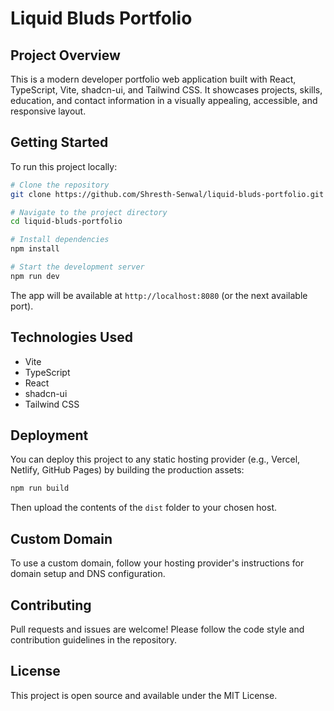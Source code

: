 
# Liquid Bluds Portfolio

## Project Overview

This is a modern developer portfolio web application built with React, TypeScript, Vite, shadcn-ui, and Tailwind CSS. It showcases projects, skills, education, and contact information in a visually appealing, accessible, and responsive layout.

## Getting Started

To run this project locally:

```sh
# Clone the repository
git clone https://github.com/Shresth-Senwal/liquid-bluds-portfolio.git

# Navigate to the project directory
cd liquid-bluds-portfolio

# Install dependencies
npm install

# Start the development server
npm run dev
```

The app will be available at `http://localhost:8080` (or the next available port).

## Technologies Used

- Vite
- TypeScript
- React
- shadcn-ui
- Tailwind CSS

## Deployment

You can deploy this project to any static hosting provider (e.g., Vercel, Netlify, GitHub Pages) by building the production assets:

```sh
npm run build
```

Then upload the contents of the `dist` folder to your chosen host.

## Custom Domain

To use a custom domain, follow your hosting provider's instructions for domain setup and DNS configuration.

## Contributing

Pull requests and issues are welcome! Please follow the code style and contribution guidelines in the repository.

## License

This project is open source and available under the MIT License.

